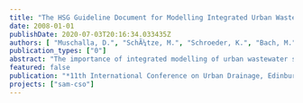 ```yaml
---
title: "The HSG Guideline Document for Modelling Integrated Urban Wastewater Systems"
date: 2008-01-01
publishDate: 2020-07-03T20:16:34.033435Z
authors: [ "Muschalla, D.", "SchÃ¼tze, M.", "Schroeder, K.", "Bach, M.", "Blumensaat, F.", "Klepiszewski, K.", "Pabst, M.", "Pressl, A.", "Schindler, N.", "Wiese, J.", "Gruber, G." ]
publication_types: ["0"]
abstract: "The importance of integrated modelling of urban wastewater systems is ever increasing, also due to the European Water Framework Directive. In order to facilitate its practical application, the Central European Simulation Research Group (HSG) has prepared a guideline document, suggesting a seven-step procedure to integrated modelling. Findings of recent research and application projects in Central Europe have been integrated in the guideline. The present paper outlines this guideline document. The full guideline will be made available on the Internet."
featured: false
publication: "*11th International Conference on Urban Drainage, Edinburgh, Scotland, UK, 2008*"
projects: ["sam-cso"]
---
```


